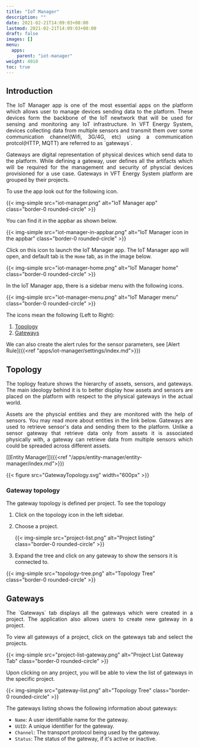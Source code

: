 ```yaml
---
title: "IoT Manager"
description: ""
date: 2021-02-21T14:09:03+08:00
lastmod: 2021-02-21T14:09:03+08:00
draft: false
images: []
menu:
  apps:
    parent: "iot-manager"
weight: 4010
toc: true
---
```


## Introduction
<p style="text-align: justify;">
The IoT Manager app is one of the most essential apps on the platform which allows user to manage devices sending data to the platform. These devices form the backbone of the IoT newtwork that will be used for sensing and monitoring any IoT infrastructure. In VFT Energy System, devices collecting data from multiple sensors and transmit them over some communication channel(Wifi, 3G/4G, etc) using a communication protcol(HTTP, MQTT) are referred to as `gateways`.
</p>
<p style="text-align: justify;">
Gateways are digital representation of physical devices which send data to the platform. While defining a gateway, user defines all the artifacts which will be required for the management and security of physcial devices provisioned for a use case. Gateways in VFT Energy System platform are grouped by their projects.
</p>

To use the app look out for the following icon.

{{< img-simple src="iot-manager.png" alt="IoT Manager app" class="border-0 rounded-circle" >}}

You can find it in the appbar as shown below.

{{< img-simple src="iot-manager-in-appbar.png" alt="IoT Manager icon in the appbar" class="border-0 rounded-circle" >}}

Click on this icon to launch the IoT Manager app. The IoT Manager app will open, and default tab is the `Home` tab, as in the image below.

{{< img-simple src="iot-manager-home.png" alt="IoT Manager home" class="border-0 rounded-circle" >}}

In the IoT Manager app, there is a sidebar menu with the following icons.

{{< img-simple src="iot-manager-menu.png" alt="IoT Manager menu" class="border-0 rounded-circle" >}}

The icons mean the following (Left to Right):

1. [Topology](#topology)
2. [Gateways](#gateways)

We can also create the alert rules for the sensor parameters, see [Alert Rule]({{<ref "apps/iot-manager/settings/index.md">}})

## Topology
<p style="text-align: justify;">
The toplogy feature shows the hierarchy of assets, sensors, and gateways. The main ideology behind it is to better display how assets and sensors are placed on the platform with respect to the physical gateways in the actual world. 
</p>

<p style="text-align: justify;">
Assets are the physcial entities and they are monitored with the help of sensors. You may read more about entities in the link below. Gateways are used to retrieve sensor's data and sending them to the platform. Unlike a sensor gateway that retrieve data only from assets it is associated physically with, a gateway can retrieve data from multiple sensors which could be spreaded across different assets.
</p>

[[Entity Manager]]({{<ref "/apps/entity-manager/entity-manager/index.md">}})

{{< figure src="GatewayTopology.svg" width="600px" >}}

### Gateway topology

<p style="text-align: justify;">
The gateway topology is defined per project. To see the topology
</p>

1. Click on the topology icon in the left sidebar.
2. Choose a project.

   {{< img-simple src="project-list.png" alt="Project listing" class="border-0 rounded-circle" >}}

3. Expand the tree and click on any gateway to show the sensors it is connected to.

{{< img-simple src="topology-tree.png" alt="Topology Tree" class="border-0 rounded-circle" >}}

## Gateways
<p style="text-align: justify;">
The `Gateways` tab displays all the gateways which were created in a project. The application also allows users to create new gateway in a project.
</p>
<p style="text-align: justify;">
To view all gateways of a project, click on the gateways tab and select the projects.
</p>

{{< img-simple src="project-list-gateway.png" alt="Project List Gateway Tab" class="border-0 rounded-circle" >}}

<p style="text-align: justify;">
Upon clicking on any project, you will be able to view the list of gateways in the specific project.
</p>

{{< img-simple src="gateway-list.png" alt="Topology Tree" class="border-0 rounded-circle" >}}

The gateways listing shows the following information about gateways:

- `Name`: A user identifiable name for the gateway.
- `UUID`: A unique identifier for the gateway.
- `Channel`: The transport protocol being used by the gateway.
- `Status`: The status of the gateway, if it's active or inactive.
